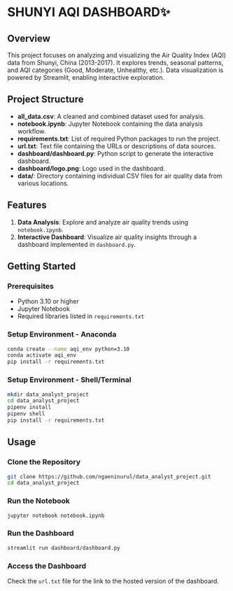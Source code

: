 # SHUNYI AQI DASHBOARD✨


## Overview

This project focuses on analyzing and visualizing the Air Quality Index (AQI) data from Shunyi, China (2013-2017). It explores trends, seasonal patterns, and AQI categories (Good, Moderate, Unhealthy, etc.). Data visualization is powered by Streamlit, enabling interactive exploration.

## Project Structure

- **all_data.csv**: A cleaned and combined dataset used for analysis.
- **notebook.ipynb**: Jupyter Notebook containing the data analysis workflow.
- **requirements.txt**: List of required Python packages to run the project.
- **url.txt**: Text file containing the URLs or descriptions of data sources.
- **dashboard/dashboard.py**: Python script to generate the interactive dashboard.
- **dashboard/logo.png**: Logo used in the dashboard.
- **data/**: Directory containing individual CSV files for air quality data from various locations.

## Features

1. **Data Analysis**: Explore and analyze air quality trends using `notebook.ipynb`.
2. **Interactive Dashboard**: Visualize air quality insights through a dashboard implemented in `dashboard.py`.

## Getting Started

### Prerequisites
- Python 3.10 or higher
- Jupyter Notebook
- Required libraries listed in `requirements.txt`

### Setup Environment - Anaconda
```bash
conda create --name aqi_env python=3.10
conda activate aqi_env
pip install -r requirements.txt
```

### Setup Environment - Shell/Terminal
```bash
mkdir data_analyst_project
cd data_analyst_project
pipenv install
pipenv shell
pip install -r requirements.txt
```

## Usage

### Clone the Repository
```bash
git clone https://github.com/ngaeninurul/data_analyst_project.git
cd data_analyst_project
```

### Run the Notebook
```bash
jupyter notebook notebook.ipynb
```

### Run the Dashboard
```bash
streamlit run dashboard/dashboard.py
```

### Access the Dashboard
Check the `url.txt` file for the link to the hosted version of the dashboard.

